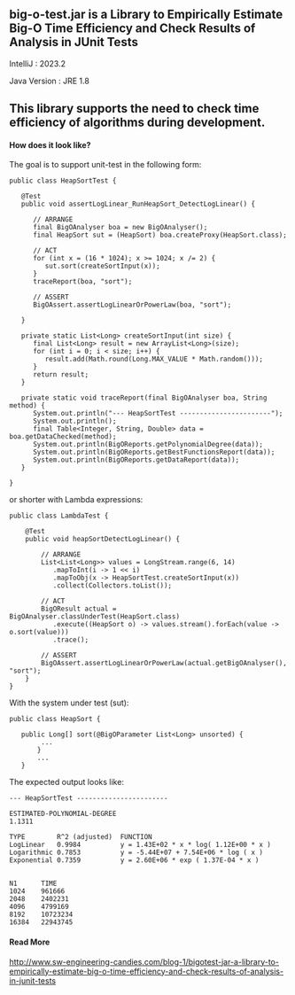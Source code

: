 big-o-test.jar is a Library to Empirically Estimate Big-O Time Efficiency and Check Results of Analysis in JUnit Tests
--------------------------------------------------------------------------------------------------------------------

IntelliJ : 2023.2

Java Version : JRE 1.8

This library supports the need to check time efficiency of algorithms during development. 
-----------------------------------------------------------------------------------------

#### How does it look like?

The goal is to support unit-test in the following form:

	public class HeapSortTest {
	
	   @Test
	   public void assertLogLinear_RunHeapSort_DetectLogLinear() {
	
	      // ARRANGE
	      final BigOAnalyser boa = new BigOAnalyser();
	      final HeapSort sut = (HeapSort) boa.createProxy(HeapSort.class);

	      // ACT
	      for (int x = (16 * 1024); x >= 1024; x /= 2) {
	         sut.sort(createSortInput(x));
	      }
	      traceReport(boa, "sort");
	
	      // ASSERT
	      BigOAssert.assertLogLinearOrPowerLaw(boa, "sort");
	
	   }
	
	   private static List<Long> createSortInput(int size) {
	      final List<Long> result = new ArrayList<Long>(size);
	      for (int i = 0; i < size; i++) {
	         result.add(Math.round(Long.MAX_VALUE * Math.random()));
	      }
	      return result;
	   }
	
	   private static void traceReport(final BigOAnalyser boa, String method) {
	      System.out.println("--- HeapSortTest -----------------------");
	      System.out.println();
	      final Table<Integer, String, Double> data = boa.getDataChecked(method);
	      System.out.println(BigOReports.getPolynomialDegree(data));
	      System.out.println(BigOReports.getBestFunctionsReport(data));
	      System.out.println(BigOReports.getDataReport(data));
	   }
	
	}
	
or shorter with Lambda expressions:

    public class LambdaTest {

        @Test
        public void heapSortDetectLogLinear() {
	
            // ARRANGE
            List<List<Long>> values = LongStream.range(6, 14) 
	           .mapToInt(i -> 1 << i) 
	           .mapToObj(x -> HeapSortTest.createSortInput(x)) 
	           .collect(Collectors.toList());
	
            // ACT
            BigOResult actual = BigOAnalyser.classUnderTest(HeapSort.class) 
	           .execute((HeapSort o) -> values.stream().forEach(value -> o.sort(value))) 
	           .trace();
	
            // ASSERT
            BigOAssert.assertLogLinearOrPowerLaw(actual.getBigOAnalyser(), "sort");
        }
    } 	
	
With the system under test (sut):

	public class HeapSort {
	
	   public Long[] sort(@BigOParameter List<Long> unsorted) {
			...		
		   }
		   ...
	   }

	
The expected output looks like:


	--- HeapSortTest -----------------------
	
	ESTIMATED-POLYNOMIAL-DEGREE
	1.1311
	
	TYPE      	R^2 (adjusted)	FUNCTION
	LogLinear	0.9984  		y = 1.43E+02 * x * log( 1.12E+00 * x )
	Logarithmic	0.7853  		y = -5.44E+07 + 7.54E+06 * log ( x )
	Exponential	0.7359  		y = 2.60E+06 * exp ( 1.37E-04 * x )
	
	
	N1		TIME
	1024	961666
	2048	2402231
	4096	4799169
	8192	10723234
	16384	22943745


#### Read More
http://www.sw-engineering-candies.com/blog-1/bigotest-jar-a-library-to-empirically-estimate-big-o-time-efficiency-and-check-results-of-analysis-in-junit-tests

